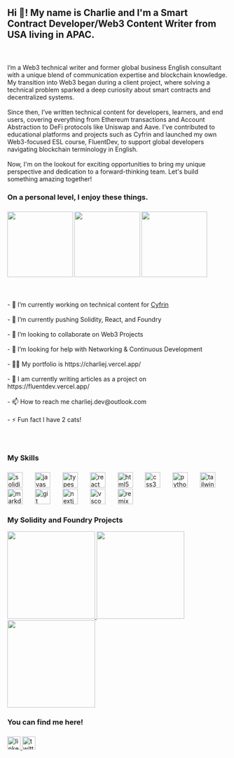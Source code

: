 <h2 align="left">Hi 👋! My name is Charlie and I'm a Smart Contract Developer/Web3 Content Writer from USA living in APAC.</h2>

###

<br clear="both">

<p align="left">I’m a Web3 technical writer and former global business English consultant with a unique blend of communication expertise and blockchain knowledge. My transition into Web3 began during a client project, where solving a technical problem sparked a deep curiosity about smart contracts and decentralized systems.<br><br>Since then, I’ve written technical content for developers, learners, and end users, covering everything from Ethereum transactions and Account Abstraction to DeFi protocols like Uniswap and Aave. I’ve contributed to educational platforms and projects such as Cyfrin and launched my own Web3-focused ESL course, FluentDev, to support global developers navigating blockchain terminology in English.<br><br>Now, I'm on the lookout for exciting opportunities to bring my unique perspective and dedication to a forward-thinking team. Let's build something amazing together!</p>

###

<h3 align="left">On a personal level, I enjoy these things.</h3>

###

<img align="left" height="150" src="https://encrypted-tbn0.gstatic.com/images?q=tbn:ANd9GcQnaUCnWGylQbZ-RS5SBt3chLIqFjetL6qNxw&s"  />

###

<img align="left" height="150" src="https://attic.sh/crtjg7yq4x8u4mslr5wa6m7xz1zx"  />

###

<img align="left" height="150" src="https://img.goodfon.com/original/2880x1800/3/36/wallpaper-sport-logo-baseball-glitter-checkered-mlb-los-ange.jpg"  />

###

<br clear="both">

<p align="left"></p>

###

<br clear="both">

<p align="left">- 🔭 I’m currently working on technical content for <a href="https://www.cyfrin.io/" target="_blank">Cyfrin</a><br><br>- 🌱 I’m currently pushing Solidity, React, and Foundry<br><br>- 👯 I’m looking to collaborate on Web3 Projects<br><br>- 🤝 I’m looking for help with Networking & Continuous Development<br><br>- 👨‍💻 My portfolio is https://charliej.vercel.app/ <br><br>- 📝 I am currently writing articles as a project on https://fluentdev.vercel.app/<br><br>- 📫 How to reach me charliej.dev@outlook.com<br><br>- ⚡ Fun fact I have 2 cats!</p>

###

<br clear="both">

<p align="left"></p>

###

<h3 align="left">My Skills</h3>

###

<div align="left">
  <img src="https://skillicons.dev/icons?i=solidity" height="35" alt="solidity logo"  />
  <img width="20" />
  <img src="https://cdn.jsdelivr.net/gh/devicons/devicon/icons/javascript/javascript-original.svg" height="35" alt="javascript logo"  />
  <img width="20" />
  <img src="https://cdn.jsdelivr.net/gh/devicons/devicon/icons/typescript/typescript-original.svg" height="35" alt="typescript logo"  />
  <img width="20" />
  <img src="https://cdn.jsdelivr.net/gh/devicons/devicon/icons/react/react-original.svg" height="35" alt="react logo"  />
  <img width="20" />
  <img src="https://cdn.jsdelivr.net/gh/devicons/devicon/icons/html5/html5-original.svg" height="35" alt="html5 logo"  />
  <img width="20" />
  <img src="https://cdn.jsdelivr.net/gh/devicons/devicon/icons/css3/css3-original.svg" height="35" alt="css3 logo"  />
  <img width="20" />
  <img src="https://cdn.jsdelivr.net/gh/devicons/devicon/icons/python/python-original.svg" height="35" alt="python logo"  />
  <img width="20" />
  <img src="https://cdn.simpleicons.org/tailwindcss/06B6D4" height="35" alt="tailwindcss logo"  />
  <img width="20" />
  <img src="https://skillicons.dev/icons?i=md" height="35" alt="markdown logo"  />
  <img width="20" />
  <img src="https://cdn.simpleicons.org/git/F05032" height="35" alt="git logo"  />
  <img width="20" />
  <img src="https://skillicons.dev/icons?i=nextjs" height="35" alt="nextjs logo"  />
  <img width="20" />
  <img src="https://skillicons.dev/icons?i=vscode" height="35" alt="vscode logo"  />
  <img width="20" />
  <img src="https://skillicons.dev/icons?i=remix" height="35" alt="remix logo"  />
</div>

###

<h3 align="left">My Solidity and Foundry Projects</h3>

<a href='https://github.com/ChainlinkHackaton/SmartContracts' target="_blank">
  <img
    src="https://github.com/SupaMega24/SupaMega24/assets/138974329/473afe9c-a92f-4522-aac5-2b7b4d8fab38"
    width="200"
    height="200"
  /> </a>

<a href='https://github.com/SupaMega24/fantasy-team-vrf' target="_blank">
  <img
    src="https://github.com/SupaMega24/SupaMega24/assets/138974329/a5d84f36-d3d0-47f0-9182-d533384304c7"
    width="200"
    height="200"
  /></a>

<a href='https://github.com/SupaMega24/smart-contract-lottery' target="_blank">
  <img
    src="https://github.com/SupaMega24/SupaMega24/assets/138974329/73dee00f-ca52-44b0-a5a3-353229ba3c6d"
    width="200"
    height="200"
  /></a>

###

<h3 align="left">You can find me here!</h3>

###

<div align="left">
  <a href="https://www.linkedin.com/in/charliej24/" target="_blank">
    <img src="https://img.shields.io/static/v1?message=LinkedIn&logo=linkedin&label=&color=0077B5&logoColor=white&labelColor=&style=plastic" height="30" alt="linkedin logo"  />
  </a>
  <a href="https://x.com/charliej_dev" target="_blank">
    <img src="https://img.shields.io/static/v1?message=Twitter&logo=twitter&label=%F0%9D%95%8F&color=1DA1F2&logoColor=white&labelColor=&style=plastic" height="30" alt="twitter logo"  />
  </a>
</div>

###

<br clear="both">

<p align="left"></p>

###

